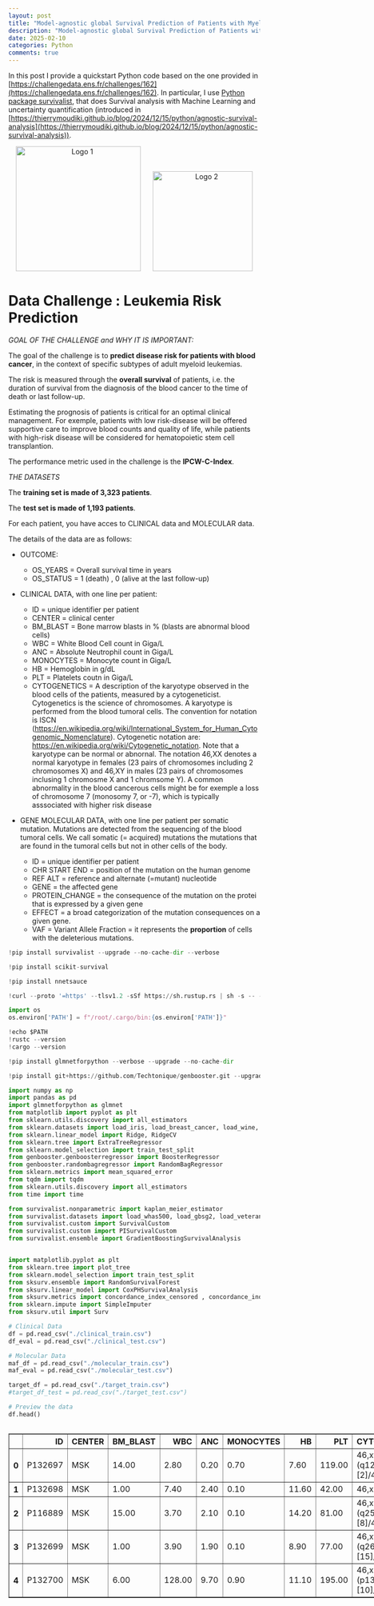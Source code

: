 ```yaml
---
layout: post
title: "Model-agnostic global Survival Prediction of Patients with Myeloid Leukemia in QRT/Gustave Roussy Challenge (challengedata.ens.fr): Python's survivalist Quickstart"
description: "Model-agnostic global Survival Prediction of Patients with Myeloid Leukemia in QRT/Gustave Roussy Challenge (challengedata.ens.fr): Python's survivalist Quickstart"
date: 2025-02-10
categories: Python
comments: true
---
```


In this post I provide a quickstart Python code based on the one provided in [https://challengedata.ens.fr/challenges/162](https://challengedata.ens.fr/challenges/162). In particular, I use [Python package survivalist](https://github.com/Techtonique/survivalist), that does Survival analysis with Machine Learning and uncertainty quantification (introduced in [https://thierrymoudiki.github.io/blog/2024/12/15/python/agnostic-survival-analysis](https://thierrymoudiki.github.io/blog/2024/12/15/python/agnostic-survival-analysis)).

<p align="center">
  <img src="https://upload.wikimedia.org/wikipedia/commons/thumb/4/4d/Logo-gustave-roussy.jpg/1200px-Logo-gustave-roussy.jpg" alt="Logo 1" width="250"/>
  <img src="https://upload.wikimedia.org/wikipedia/en/thumb/3/3f/Qube_Research_%26_Technologies_Logo.svg/1200px-Qube_Research_%26_Technologies_Logo.svg.png" alt="Logo 2" width="200" style="margin-left: 20px;"/>
</p>

# Data Challenge : Leukemia Risk Prediction


*GOAL OF THE CHALLENGE and WHY IT IS IMPORTANT:*

The goal of the challenge is to **predict disease risk for patients with blood cancer**, in the context of specific subtypes of adult myeloid leukemias.

The risk is measured through the **overall survival** of patients, i.e. the duration of survival from the diagnosis of the blood cancer to the time of death or last follow-up.

Estimating the prognosis of patients is critical for an optimal clinical management.
For exemple, patients with low risk-disease will be offered supportive care to improve blood counts and quality of life, while patients with high-risk disease will be considered for hematopoietic stem cell transplantion.

The performance metric used in the challenge is the **IPCW-C-Index**.

*THE DATASETS*

The **training set is made of 3,323 patients**.

The **test set is made of 1,193 patients**.

For each patient, you have acces to CLINICAL data and MOLECULAR data.

The details of the data are as follows:

- OUTCOME:
  * OS_YEARS = Overall survival time in years
  * OS_STATUS = 1 (death) , 0 (alive at the last follow-up)

- CLINICAL DATA, with one line per patient:
  
  * ID = unique identifier per patient
  * CENTER = clinical center
  * BM_BLAST = Bone marrow blasts in % (blasts are abnormal blood cells)
  * WBC = White Blood Cell count in Giga/L
  * ANC = Absolute Neutrophil count in Giga/L
  * MONOCYTES = Monocyte count in Giga/L
  * HB = Hemoglobin in g/dL
  * PLT = Platelets coutn in Giga/L
  * CYTOGENETICS = A description of the karyotype observed in the blood cells of the patients, measured by a cytogeneticist. Cytogenetics is the science of chromosomes. A karyotype is performed from the blood tumoral cells. The convention for notation is ISCN (https://en.wikipedia.org/wiki/International_System_for_Human_Cytogenomic_Nomenclature). Cytogenetic notation are: https://en.wikipedia.org/wiki/Cytogenetic_notation. Note that a karyotype can be normal or abnornal. The notation 46,XX denotes a normal karyotype in females (23 pairs of chromosomes including 2 chromosomes X) and 46,XY in males (23 pairs of chromosomes inclusing 1 chromosme X and 1 chromsome Y). A common abnormality in the blood cancerous cells might be for exemple a loss of chromosome 7 (monosomy 7, or -7), which is typically asssociated with higher risk disease

- GENE MOLECULAR DATA, with one line per patient per somatic mutation. Mutations are detected from the sequencing of the blood tumoral cells.
We call somatic (= acquired) mutations the mutations that are found in the tumoral cells but not in other cells of the body.

  * ID = unique identifier per patient
  * CHR START END = position of the mutation on the human genome
  * REF ALT = reference and alternate (=mutant) nucleotide
  * GENE = the affected gene
  * PROTEIN_CHANGE = the consequence of the mutation on the protei that is expressed by a given gene
  * EFFECT = a broad categorization of the mutation consequences on a given gene.
  * VAF = Variant Allele Fraction = it represents the **proportion** of cells with the deleterious mutations.


```python
!pip install survivalist --upgrade --no-cache-dir --verbose
```


```python
!pip install scikit-survival
```


```python
!pip install nnetsauce
```


```python
!curl --proto '=https' --tlsv1.2 -sSf https://sh.rustup.rs | sh -s -- -y

import os
os.environ['PATH'] = f"/root/.cargo/bin:{os.environ['PATH']}"

!echo $PATH
!rustc --version
!cargo --version


```


```python
!pip install glmnetforpython --verbose --upgrade --no-cache-dir
```


```python
!pip install git+https://github.com/Techtonique/genbooster.git --upgrade --no-cache-dir
```


```python
import numpy as np
import pandas as pd
import glmnetforpython as glmnet
from matplotlib import pyplot as plt
from sklearn.utils.discovery import all_estimators
from sklearn.datasets import load_iris, load_breast_cancer, load_wine, load_digits
from sklearn.linear_model import Ridge, RidgeCV
from sklearn.tree import ExtraTreeRegressor
from sklearn.model_selection import train_test_split
from genbooster.genboosterregressor import BoosterRegressor
from genbooster.randombagregressor import RandomBagRegressor
from sklearn.metrics import mean_squared_error
from tqdm import tqdm
from sklearn.utils.discovery import all_estimators
from time import time
```


```python
from survivalist.nonparametric import kaplan_meier_estimator
from survivalist.datasets import load_whas500, load_gbsg2, load_veterans_lung_cancer
from survivalist.custom import SurvivalCustom
from survivalist.custom import PISurvivalCustom
from survivalist.ensemble import GradientBoostingSurvivalAnalysis
```


```python

```


```python
import matplotlib.pyplot as plt
from sklearn.tree import plot_tree
from sklearn.model_selection import train_test_split
from sksurv.ensemble import RandomSurvivalForest
from sksurv.linear_model import CoxPHSurvivalAnalysis
from sksurv.metrics import concordance_index_censored , concordance_index_ipcw
from sklearn.impute import SimpleImputer
from sksurv.util import Surv

# Clinical Data
df = pd.read_csv("./clinical_train.csv")
df_eval = pd.read_csv("./clinical_test.csv")

# Molecular Data
maf_df = pd.read_csv("./molecular_train.csv")
maf_eval = pd.read_csv("./molecular_test.csv")

target_df = pd.read_csv("./target_train.csv")
#target_df_test = pd.read_csv("./target_test.csv")

# Preview the data
df.head()
```





  <div id="df-5df4c0c1-de39-4c7a-ad7d-49b45050a3f0" class="colab-df-container">
    <div>
<style scoped>
    .dataframe tbody tr th:only-of-type {
        vertical-align: middle;
    }

    .dataframe tbody tr th {
        vertical-align: top;
    }

    .dataframe thead th {
        text-align: right;
    }
</style>
<table border="1" class="dataframe">
  <thead>
    <tr style="text-align: right;">
      <th></th>
      <th>ID</th>
      <th>CENTER</th>
      <th>BM_BLAST</th>
      <th>WBC</th>
      <th>ANC</th>
      <th>MONOCYTES</th>
      <th>HB</th>
      <th>PLT</th>
      <th>CYTOGENETICS</th>
    </tr>
  </thead>
  <tbody>
    <tr>
      <th>0</th>
      <td>P132697</td>
      <td>MSK</td>
      <td>14.00</td>
      <td>2.80</td>
      <td>0.20</td>
      <td>0.70</td>
      <td>7.60</td>
      <td>119.00</td>
      <td>46,xy,del(20)(q12)[2]/46,xy[18]</td>
    </tr>
    <tr>
      <th>1</th>
      <td>P132698</td>
      <td>MSK</td>
      <td>1.00</td>
      <td>7.40</td>
      <td>2.40</td>
      <td>0.10</td>
      <td>11.60</td>
      <td>42.00</td>
      <td>46,xx</td>
    </tr>
    <tr>
      <th>2</th>
      <td>P116889</td>
      <td>MSK</td>
      <td>15.00</td>
      <td>3.70</td>
      <td>2.10</td>
      <td>0.10</td>
      <td>14.20</td>
      <td>81.00</td>
      <td>46,xy,t(3;3)(q25;q27)[8]/46,xy[12]</td>
    </tr>
    <tr>
      <th>3</th>
      <td>P132699</td>
      <td>MSK</td>
      <td>1.00</td>
      <td>3.90</td>
      <td>1.90</td>
      <td>0.10</td>
      <td>8.90</td>
      <td>77.00</td>
      <td>46,xy,del(3)(q26q27)[15]/46,xy[5]</td>
    </tr>
    <tr>
      <th>4</th>
      <td>P132700</td>
      <td>MSK</td>
      <td>6.00</td>
      <td>128.00</td>
      <td>9.70</td>
      <td>0.90</td>
      <td>11.10</td>
      <td>195.00</td>
      <td>46,xx,t(3;9)(p13;q22)[10]/46,xx[10]</td>
    </tr>
  </tbody>
</table>
</div>
    <div class="colab-df-buttons">

  <div class="colab-df-container">
    <button class="colab-df-convert" onclick="convertToInteractive('df-5df4c0c1-de39-4c7a-ad7d-49b45050a3f0')"
            title="Convert this dataframe to an interactive table."
            style="display:none;">

  <svg xmlns="http://www.w3.org/2000/svg" height="24px" viewBox="0 -960 960 960">
    <path d="M120-120v-720h720v720H120Zm60-500h600v-160H180v160Zm220 220h160v-160H400v160Zm0 220h160v-160H400v160ZM180-400h160v-160H180v160Zm440 0h160v-160H620v160ZM180-180h160v-160H180v160Zm440 0h160v-160H620v160Z"/>
  </svg>
    </button>

  <style>
    .colab-df-container {
      display:flex;
      gap: 12px;
    }

    .colab-df-convert {
      background-color: #E8F0FE;
      border: none;
      border-radius: 50%;
      cursor: pointer;
      display: none;
      fill: #1967D2;
      height: 32px;
      padding: 0 0 0 0;
      width: 32px;
    }

    .colab-df-convert:hover {
      background-color: #E2EBFA;
      box-shadow: 0px 1px 2px rgba(60, 64, 67, 0.3), 0px 1px 3px 1px rgba(60, 64, 67, 0.15);
      fill: #174EA6;
    }

    .colab-df-buttons div {
      margin-bottom: 4px;
    }

    [theme=dark] .colab-df-convert {
      background-color: #3B4455;
      fill: #D2E3FC;
    }

    [theme=dark] .colab-df-convert:hover {
      background-color: #434B5C;
      box-shadow: 0px 1px 3px 1px rgba(0, 0, 0, 0.15);
      filter: drop-shadow(0px 1px 2px rgba(0, 0, 0, 0.3));
      fill: #FFFFFF;
    }
  </style>

    <script>
      const buttonEl =
        document.querySelector('#df-5df4c0c1-de39-4c7a-ad7d-49b45050a3f0 button.colab-df-convert');
      buttonEl.style.display =
        google.colab.kernel.accessAllowed ? 'block' : 'none';

      async function convertToInteractive(key) {
        const element = document.querySelector('#df-5df4c0c1-de39-4c7a-ad7d-49b45050a3f0');
        const dataTable =
          await google.colab.kernel.invokeFunction('convertToInteractive',
                                                    [key], {});
        if (!dataTable) return;

        const docLinkHtml = 'Like what you see? Visit the ' +
          '<a target="_blank" href=https://colab.research.google.com/notebooks/data_table.ipynb>data table notebook</a>'
          + ' to learn more about interactive tables.';
        element.innerHTML = '';
        dataTable['output_type'] = 'display_data';
        await google.colab.output.renderOutput(dataTable, element);
        const docLink = document.createElement('div');
        docLink.innerHTML = docLinkHtml;
        element.appendChild(docLink);
      }
    </script>
  </div>


<div id="df-cfc22259-218c-4e52-9fdc-c3aae5f3fc0a">
  <button class="colab-df-quickchart" onclick="quickchart('df-cfc22259-218c-4e52-9fdc-c3aae5f3fc0a')"
            title="Suggest charts"
            style="display:none;">

<svg xmlns="http://www.w3.org/2000/svg" height="24px"viewBox="0 0 24 24"
     width="24px">
    <g>
        <path d="M19 3H5c-1.1 0-2 .9-2 2v14c0 1.1.9 2 2 2h14c1.1 0 2-.9 2-2V5c0-1.1-.9-2-2-2zM9 17H7v-7h2v7zm4 0h-2V7h2v10zm4 0h-2v-4h2v4z"/>
    </g>
</svg>
  </button>

<style>
  .colab-df-quickchart {
      --bg-color: #E8F0FE;
      --fill-color: #1967D2;
      --hover-bg-color: #E2EBFA;
      --hover-fill-color: #174EA6;
      --disabled-fill-color: #AAA;
      --disabled-bg-color: #DDD;
  }

  [theme=dark] .colab-df-quickchart {
      --bg-color: #3B4455;
      --fill-color: #D2E3FC;
      --hover-bg-color: #434B5C;
      --hover-fill-color: #FFFFFF;
      --disabled-bg-color: #3B4455;
      --disabled-fill-color: #666;
  }

  .colab-df-quickchart {
    background-color: var(--bg-color);
    border: none;
    border-radius: 50%;
    cursor: pointer;
    display: none;
    fill: var(--fill-color);
    height: 32px;
    padding: 0;
    width: 32px;
  }

  .colab-df-quickchart:hover {
    background-color: var(--hover-bg-color);
    box-shadow: 0 1px 2px rgba(60, 64, 67, 0.3), 0 1px 3px 1px rgba(60, 64, 67, 0.15);
    fill: var(--button-hover-fill-color);
  }

  .colab-df-quickchart-complete:disabled,
  .colab-df-quickchart-complete:disabled:hover {
    background-color: var(--disabled-bg-color);
    fill: var(--disabled-fill-color);
    box-shadow: none;
  }

  .colab-df-spinner {
    border: 2px solid var(--fill-color);
    border-color: transparent;
    border-bottom-color: var(--fill-color);
    animation:
      spin 1s steps(1) infinite;
  }

  @keyframes spin {
    0% {
      border-color: transparent;
      border-bottom-color: var(--fill-color);
      border-left-color: var(--fill-color);
    }
    20% {
      border-color: transparent;
      border-left-color: var(--fill-color);
      border-top-color: var(--fill-color);
    }
    30% {
      border-color: transparent;
      border-left-color: var(--fill-color);
      border-top-color: var(--fill-color);
      border-right-color: var(--fill-color);
    }
    40% {
      border-color: transparent;
      border-right-color: var(--fill-color);
      border-top-color: var(--fill-color);
    }
    60% {
      border-color: transparent;
      border-right-color: var(--fill-color);
    }
    80% {
      border-color: transparent;
      border-right-color: var(--fill-color);
      border-bottom-color: var(--fill-color);
    }
    90% {
      border-color: transparent;
      border-bottom-color: var(--fill-color);
    }
  }
</style>

  <script>
    async function quickchart(key) {
      const quickchartButtonEl =
        document.querySelector('#' + key + ' button');
      quickchartButtonEl.disabled = true;  // To prevent multiple clicks.
      quickchartButtonEl.classList.add('colab-df-spinner');
      try {
        const charts = await google.colab.kernel.invokeFunction(
            'suggestCharts', [key], {});
      } catch (error) {
        console.error('Error during call to suggestCharts:', error);
      }
      quickchartButtonEl.classList.remove('colab-df-spinner');
      quickchartButtonEl.classList.add('colab-df-quickchart-complete');
    }
    (() => {
      let quickchartButtonEl =
        document.querySelector('#df-cfc22259-218c-4e52-9fdc-c3aae5f3fc0a button');
      quickchartButtonEl.style.display =
        google.colab.kernel.accessAllowed ? 'block' : 'none';
    })();
  </script>
</div>

    </div>
  </div>




### Step 1: Data Preparation (clinical data only)

For survival analysis, we’ll format the dataset so that OS_YEARS represents the time variable and OS_STATUS represents the event indicator.


```python
# Drop rows where 'OS_YEARS' is NaN if conversion caused any issues
target_df.dropna(subset=['OS_YEARS', 'OS_STATUS'], inplace=True)

# Check the data types to ensure 'OS_STATUS' is boolean and 'OS_YEARS' is numeric
print(target_df[['OS_STATUS', 'OS_YEARS']].dtypes)

# Contarget_dfvert 'OS_YEARS' to numeric if it isn’t already
target_df['OS_YEARS'] = pd.to_numeric(target_df['OS_YEARS'], errors='coerce')

# Ensure 'OS_STATUS' is boolean
target_df['OS_STATUS'] = target_df['OS_STATUS'].astype(bool)

# Select features
features = ['BM_BLAST', 'HB', 'PLT']
target = ['OS_YEARS', 'OS_STATUS']

# Create the survival data format
X = df.loc[df['ID'].isin(target_df['ID']), features]
y = Surv.from_dataframe('OS_STATUS', 'OS_YEARS', target_df)
```

    OS_STATUS    float64
    OS_YEARS     float64
    dtype: object


### Step 2: Splitting the Dataset
We’ll split the data into training and testing sets to evaluate the model’s performance.


```python
# Split the data into training and testing sets
X_train, X_test, y_train, y_test = train_test_split(X, y, test_size=0.3, random_state=42)
```


```python
# Survival-aware imputation for missing values
imputer = SimpleImputer(strategy="median")
X_train[['BM_BLAST', 'HB', 'PLT']] = imputer.fit_transform(X_train[['BM_BLAST', 'HB', 'PLT']])
X_test[['BM_BLAST', 'HB', 'PLT']] = imputer.transform(X_test[['BM_BLAST', 'HB', 'PLT']])
```


```python
display(X_train.head())
display(y_train)
```



  <div id="df-15c1d8b9-868f-4d6c-935a-eb22ffc99d5d" class="colab-df-container">
    <div>
<style scoped>
    .dataframe tbody tr th:only-of-type {
        vertical-align: middle;
    }

    .dataframe tbody tr th {
        vertical-align: top;
    }

    .dataframe thead th {
        text-align: right;
    }
</style>
<table border="1" class="dataframe">
  <thead>
    <tr style="text-align: right;">
      <th></th>
      <th>BM_BLAST</th>
      <th>HB</th>
      <th>PLT</th>
    </tr>
  </thead>
  <tbody>
    <tr>
      <th>1048</th>
      <td>3.00</td>
      <td>9.10</td>
      <td>150.00</td>
    </tr>
    <tr>
      <th>1987</th>
      <td>15.00</td>
      <td>11.00</td>
      <td>45.00</td>
    </tr>
    <tr>
      <th>214</th>
      <td>6.00</td>
      <td>6.90</td>
      <td>132.00</td>
    </tr>
    <tr>
      <th>2135</th>
      <td>2.00</td>
      <td>10.00</td>
      <td>178.00</td>
    </tr>
    <tr>
      <th>2150</th>
      <td>10.00</td>
      <td>10.00</td>
      <td>53.00</td>
    </tr>
  </tbody>
</table>
</div>
    <div class="colab-df-buttons">

  <div class="colab-df-container">
    <button class="colab-df-convert" onclick="convertToInteractive('df-15c1d8b9-868f-4d6c-935a-eb22ffc99d5d')"
            title="Convert this dataframe to an interactive table."
            style="display:none;">

  <svg xmlns="http://www.w3.org/2000/svg" height="24px" viewBox="0 -960 960 960">
    <path d="M120-120v-720h720v720H120Zm60-500h600v-160H180v160Zm220 220h160v-160H400v160Zm0 220h160v-160H400v160ZM180-400h160v-160H180v160Zm440 0h160v-160H620v160ZM180-180h160v-160H180v160Zm440 0h160v-160H620v160Z"/>
  </svg>
    </button>

  <style>
    .colab-df-container {
      display:flex;
      gap: 12px;
    }

    .colab-df-convert {
      background-color: #E8F0FE;
      border: none;
      border-radius: 50%;
      cursor: pointer;
      display: none;
      fill: #1967D2;
      height: 32px;
      padding: 0 0 0 0;
      width: 32px;
    }

    .colab-df-convert:hover {
      background-color: #E2EBFA;
      box-shadow: 0px 1px 2px rgba(60, 64, 67, 0.3), 0px 1px 3px 1px rgba(60, 64, 67, 0.15);
      fill: #174EA6;
    }

    .colab-df-buttons div {
      margin-bottom: 4px;
    }

    [theme=dark] .colab-df-convert {
      background-color: #3B4455;
      fill: #D2E3FC;
    }

    [theme=dark] .colab-df-convert:hover {
      background-color: #434B5C;
      box-shadow: 0px 1px 3px 1px rgba(0, 0, 0, 0.15);
      filter: drop-shadow(0px 1px 2px rgba(0, 0, 0, 0.3));
      fill: #FFFFFF;
    }
  </style>

    <script>
      const buttonEl =
        document.querySelector('#df-15c1d8b9-868f-4d6c-935a-eb22ffc99d5d button.colab-df-convert');
      buttonEl.style.display =
        google.colab.kernel.accessAllowed ? 'block' : 'none';

      async function convertToInteractive(key) {
        const element = document.querySelector('#df-15c1d8b9-868f-4d6c-935a-eb22ffc99d5d');
        const dataTable =
          await google.colab.kernel.invokeFunction('convertToInteractive',
                                                    [key], {});
        if (!dataTable) return;

        const docLinkHtml = 'Like what you see? Visit the ' +
          '<a target="_blank" href=https://colab.research.google.com/notebooks/data_table.ipynb>data table notebook</a>'
          + ' to learn more about interactive tables.';
        element.innerHTML = '';
        dataTable['output_type'] = 'display_data';
        await google.colab.output.renderOutput(dataTable, element);
        const docLink = document.createElement('div');
        docLink.innerHTML = docLinkHtml;
        element.appendChild(docLink);
      }
    </script>
  </div>


<div id="df-ea864a78-c64f-43ea-90b3-d17e14a6e746">
  <button class="colab-df-quickchart" onclick="quickchart('df-ea864a78-c64f-43ea-90b3-d17e14a6e746')"
            title="Suggest charts"
            style="display:none;">

<svg xmlns="http://www.w3.org/2000/svg" height="24px"viewBox="0 0 24 24"
     width="24px">
    <g>
        <path d="M19 3H5c-1.1 0-2 .9-2 2v14c0 1.1.9 2 2 2h14c1.1 0 2-.9 2-2V5c0-1.1-.9-2-2-2zM9 17H7v-7h2v7zm4 0h-2V7h2v10zm4 0h-2v-4h2v4z"/>
    </g>
</svg>
  </button>

<style>
  .colab-df-quickchart {
      --bg-color: #E8F0FE;
      --fill-color: #1967D2;
      --hover-bg-color: #E2EBFA;
      --hover-fill-color: #174EA6;
      --disabled-fill-color: #AAA;
      --disabled-bg-color: #DDD;
  }

  [theme=dark] .colab-df-quickchart {
      --bg-color: #3B4455;
      --fill-color: #D2E3FC;
      --hover-bg-color: #434B5C;
      --hover-fill-color: #FFFFFF;
      --disabled-bg-color: #3B4455;
      --disabled-fill-color: #666;
  }

  .colab-df-quickchart {
    background-color: var(--bg-color);
    border: none;
    border-radius: 50%;
    cursor: pointer;
    display: none;
    fill: var(--fill-color);
    height: 32px;
    padding: 0;
    width: 32px;
  }

  .colab-df-quickchart:hover {
    background-color: var(--hover-bg-color);
    box-shadow: 0 1px 2px rgba(60, 64, 67, 0.3), 0 1px 3px 1px rgba(60, 64, 67, 0.15);
    fill: var(--button-hover-fill-color);
  }

  .colab-df-quickchart-complete:disabled,
  .colab-df-quickchart-complete:disabled:hover {
    background-color: var(--disabled-bg-color);
    fill: var(--disabled-fill-color);
    box-shadow: none;
  }

  .colab-df-spinner {
    border: 2px solid var(--fill-color);
    border-color: transparent;
    border-bottom-color: var(--fill-color);
    animation:
      spin 1s steps(1) infinite;
  }

  @keyframes spin {
    0% {
      border-color: transparent;
      border-bottom-color: var(--fill-color);
      border-left-color: var(--fill-color);
    }
    20% {
      border-color: transparent;
      border-left-color: var(--fill-color);
      border-top-color: var(--fill-color);
    }
    30% {
      border-color: transparent;
      border-left-color: var(--fill-color);
      border-top-color: var(--fill-color);
      border-right-color: var(--fill-color);
    }
    40% {
      border-color: transparent;
      border-right-color: var(--fill-color);
      border-top-color: var(--fill-color);
    }
    60% {
      border-color: transparent;
      border-right-color: var(--fill-color);
    }
    80% {
      border-color: transparent;
      border-right-color: var(--fill-color);
      border-bottom-color: var(--fill-color);
    }
    90% {
      border-color: transparent;
      border-bottom-color: var(--fill-color);
    }
  }
</style>

  <script>
    async function quickchart(key) {
      const quickchartButtonEl =
        document.querySelector('#' + key + ' button');
      quickchartButtonEl.disabled = true;  // To prevent multiple clicks.
      quickchartButtonEl.classList.add('colab-df-spinner');
      try {
        const charts = await google.colab.kernel.invokeFunction(
            'suggestCharts', [key], {});
      } catch (error) {
        console.error('Error during call to suggestCharts:', error);
      }
      quickchartButtonEl.classList.remove('colab-df-spinner');
      quickchartButtonEl.classList.add('colab-df-quickchart-complete');
    }
    (() => {
      let quickchartButtonEl =
        document.querySelector('#df-ea864a78-c64f-43ea-90b3-d17e14a6e746 button');
      quickchartButtonEl.style.display =
        google.colab.kernel.accessAllowed ? 'block' : 'none';
    })();
  </script>
</div>

    </div>
  </div>




    array([(False, 1.91780822), ( True, 1.28219178), ( True, 1.49041096), ...,
           (False, 8.63561644), (False, 0.47671233), (False, 1.29041096)],
          dtype=[('OS_STATUS', '?'), ('OS_YEARS', '<f8')])


### Step 3: Cox Proportional Hazards Model

To account for censoring in survival analysis, we use a Cox Proportional Hazards (Cox PH) model, a widely used method that estimates the effect of covariates on survival times without assuming a specific baseline survival distribution. The Cox PH model is based on the hazard function, $$h(t|X)$$, which represents the instantaneous risk of an event (e.g., death) at time $$t$$ given covariates $$X$$. The model assumes that the hazard can be expressed as:

$$
h(t | X) = h_0(t) \exp(\beta_1 X_1 + \beta_2 X_2 + \dots + \beta_p X_p)
$$


where $$h_0(t)$$ is the baseline hazard function, and $$\beta$$ values are coefficients for each covariate, representing the effect of $X$ on the hazard. Importantly, the proportional hazards assumption implies that the hazard ratios between individuals are constant over time. This approach effectively leverages both observed and censored survival times, making it a more suitable method for survival data compared to standard regression techniques that ignore censoring.



```python
# Initialize and train the Cox Proportional Hazards model
cox = CoxPHSurvivalAnalysis()
cox.fit(X_train, y_train)

# Evaluate the model using Concordance Index IPCW
cox_cindex_train = concordance_index_ipcw(y_train, y_train, cox.predict(X_train), tau=7)[0]
cox_cindex_test = concordance_index_ipcw(y_train, y_test, cox.predict(X_test), tau=7)[0]
print(f"Cox Proportional Hazard Model Concordance Index IPCW on train: {cox_cindex_train:.5f}")
print(f"Cox Proportional Hazard Model Concordance Index IPCW on test: {cox_cindex_test:.5f}")
```

    Cox Proportional Hazard Model Concordance Index IPCW on train: 0.66302
    Cox Proportional Hazard Model Concordance Index IPCW on test: 0.66060


### Step 4: other models

#### 4 - 1 demo


```python
import xgboost as xgb
import lightgbm as lgb

# Initialize and train the XGBoost model


event_time = [y[1] for y in y_test]
event_status = [y[0] for y in y_test]
km = kaplan_meier_estimator(event_status, event_time,
                            conf_type="log-log")
estimator = PISurvivalCustom(regr=xgb.XGBRegressor(),
                             type_pi="kde")

estimator.fit(X_train, y_train)

surv_funcs = estimator.predict_survival_function(X_test.iloc[:1])

for fn in surv_funcs.mean:
    plt.step(fn.x, fn(fn.x), where="post")
    plt.fill_between(fn.x, surv_funcs.lower[0].y, surv_funcs.upper[0].y, alpha=0.25, color="lightblue", step="post")
    plt.step(km[0], km[1], where="post", color="red", label="Kaplan-Meier")
    plt.fill_between(km[0], km[2][0], km[2][1], alpha=0.25, color="pink", step="post")
    plt.ylim(0, 1)
    plt.show()

# Evaluate the model using Concordance Index IPCW
cox_cindex_test = concordance_index_ipcw(y_train, y_test, estimator.predict(X_test.iloc[:]).mean, tau=7)[0]
print(f"Cox Proportional Hazard Model Concordance Index IPCW on test: {cox_cindex_test:.5f}")
cox_cindex_test = concordance_index_ipcw(y_train, y_test, estimator.predict(X_test.iloc[:]).lower, tau=7)[0]
print(f"Cox Proportional Hazard Model Concordance Index IPCW on test: {cox_cindex_test:.5f}")
cox_cindex_test = concordance_index_ipcw(y_train, y_test, estimator.predict(X_test.iloc[:]).upper, tau=7)[0]
print(f"Cox Proportional Hazard Model Concordance Index IPCW on test: {cox_cindex_test:.5f}")
```

![img1]({{base}}/images/2025-02-10/2025_02_09_Benchmark_QRT_Cube_26_0.png){:class="img-responsive"}
    


    Cox Proportional Hazard Model Concordance Index IPCW on test: 0.60130
    Cox Proportional Hazard Model Concordance Index IPCW on test: 0.60106
    Cox Proportional Hazard Model Concordance Index IPCW on test: 0.59588



```python
import lightgbm as lgb

event_time = [y[1] for y in y_test]
event_status = [y[0] for y in y_test]
km = kaplan_meier_estimator(event_status, event_time,
                            conf_type="log-log")
estimator = PISurvivalCustom(regr=lgb.LGBMRegressor(verbose=0),
                             type_pi="kde")

estimator.fit(X_train, y_train)

surv_funcs = estimator.predict_survival_function(X_test.iloc[:1])

for fn in surv_funcs.mean:
    plt.step(fn.x, fn(fn.x), where="post")
    plt.fill_between(fn.x, surv_funcs.lower[0].y, surv_funcs.upper[0].y, alpha=0.25, color="lightblue", step="post")
    plt.step(km[0], km[1], where="post", color="red", label="Kaplan-Meier")
    plt.fill_between(km[0], km[2][0], km[2][1], alpha=0.25, color="pink", step="post")
    plt.ylim(0, 1)
    plt.show()

# Evaluate the model using Concordance Index IPCW
cox_cindex_test = concordance_index_ipcw(y_train, y_test, estimator.predict(X_test.iloc[:]).mean, tau=7)[0]
print(f"Cox Proportional Hazard Model Concordance Index IPCW on test: {cox_cindex_test:.5f}")
cox_cindex_test = concordance_index_ipcw(y_train, y_test, estimator.predict(X_test.iloc[:]).lower, tau=7)[0]
print(f"Cox Proportional Hazard Model Concordance Index IPCW on test: {cox_cindex_test:.5f}")
cox_cindex_test = concordance_index_ipcw(y_train, y_test, estimator.predict(X_test.iloc[:]).upper, tau=7)[0]
print(f"Cox Proportional Hazard Model Concordance Index IPCW on test: {cox_cindex_test:.5f}")
```


![img2]({{base}}/images/2025-02-10/2025_02_09_Benchmark_QRT_Cube_27_0.png){:class="img-responsive"}
    


    Cox Proportional Hazard Model Concordance Index IPCW on test: 0.61745
    Cox Proportional Hazard Model Concordance Index IPCW on test: 0.62040
    Cox Proportional Hazard Model Concordance Index IPCW on test: 0.61757


#### 4 - 2 models galore


```python
# prompt: loop on scikit-learn regressors
import nnetsauce as ns
import pandas as pd
import xgboost as xgb

from functools import partial
from sklearn.utils.discovery import all_estimators
from sklearn.metrics import mean_squared_error
from tqdm import tqdm
from sksurv.metrics import concordance_index_ipcw
from sksurv.linear_model import CoxPHSurvivalAnalysis
from sksurv.util import Surv
from sklearn.impute import SimpleImputer


# Get all regressors from scikit-learn
regressors = [est for est in all_estimators()  if 'Regressor' in est[0]]

# Append xgb.XGBRegressor and lgb.LGBMRegressor as (name, class) tuples
regressors += [('XGBRegressor', xgb.XGBRegressor),
 ('LGBMRegressor', partial(lgb.LGBMRegressor, verbose=0))]

results = []

for name, Regressor in tqdm(regressors):

    print("\n\n ----- base learner", name)

    try:

      # Initialize and train the model
      estimator = PISurvivalCustom(regr=Regressor(), type_pi="kde")
      estimator.fit(X_train, y_train)
      # Make predictions and evaluate the model
      y_pred = estimator.predict(X_test.iloc[:])
      c_index = concordance_index_ipcw(y_train, y_test, y_pred.mean, tau=7)[0]
      c_index_upper = concordance_index_ipcw(y_train, y_test, y_pred.upper, tau=7)[0]
      c_index_lower = concordance_index_ipcw(y_train, y_test, y_pred.lower, tau=7)[0]
      print("\n c_index", c_index)
      results.append([name, c_index, c_index_lower, c_index_upper])

      # Initialize and train the model
      estimator = PISurvivalCustom(regr=ns.CustomRegressor(Regressor()), type_pi="kde")
      estimator.fit(X_train, y_train)
      # Make predictions and evaluate the model
      y_pred = estimator.predict(X_test.iloc[:])
      c_index = concordance_index_ipcw(y_train, y_test, y_pred.mean, tau=7)[0]
      c_index_upper = concordance_index_ipcw(y_train, y_test, y_pred.upper, tau=7)[0]
      c_index_lower = concordance_index_ipcw(y_train, y_test, y_pred.lower, tau=7)[0]
      print("\n c_index", c_index)
      results.append(["custom" + name, c_index, c_index_lower, c_index_upper])

      # Initialize and train the model
      estimator = PISurvivalCustom(regr=RandomBagRegressor(Regressor()), type_pi="kde")
      estimator.fit(X_train, y_train)
      # Make predictions and evaluate the model
      y_pred = estimator.predict(X_test.iloc[:])
      c_index = concordance_index_ipcw(y_train, y_test, y_pred.mean, tau=7)[0]
      c_index_upper = concordance_index_ipcw(y_train, y_test, y_pred.upper, tau=7)[0]
      c_index_lower = concordance_index_ipcw(y_train, y_test, y_pred.lower, tau=7)[0]
      print("\n c_index", c_index)
      results.append(["bagging" + name, c_index, c_index_lower, c_index_upper])

    except Exception as e:
      continue
```

```python
pd.options.display.float_format = '{:.5f}'.format
results_df = pd.DataFrame(results, columns=['Regressor', 'Concordance Index IPCW', 'lower bound', 'upper bound'])
results_df.drop(columns=['lower bound', 'upper bound'], inplace=True)
results_df.sort_values(by='Concordance Index IPCW', ascending=False, inplace=True)
results_df
```





  <div id="df-ed136350-0eb0-48d5-9c12-6e8ccdb5eddd" class="colab-df-container">
    <div>
<style scoped>
    .dataframe tbody tr th:only-of-type {
        vertical-align: middle;
    }

    .dataframe tbody tr th {
        vertical-align: top;
    }

    .dataframe thead th {
        text-align: right;
    }
</style>
<table border="1" class="dataframe">
  <thead>
    <tr style="text-align: right;">
      <th></th>
      <th>Regressor</th>
      <th>Concordance Index IPCW</th>
    </tr>
  </thead>
  <tbody>
    <tr>
      <th>35</th>
      <td>baggingPassiveAggressiveRegressor</td>
      <td>0.66627</td>
    </tr>
    <tr>
      <th>39</th>
      <td>baggingRANSACRegressor</td>
      <td>0.66416</td>
    </tr>
    <tr>
      <th>26</th>
      <td>baggingHuberRegressor</td>
      <td>0.66340</td>
    </tr>
    <tr>
      <th>48</th>
      <td>baggingTheilSenRegressor</td>
      <td>0.66338</td>
    </tr>
    <tr>
      <th>51</th>
      <td>baggingTransformedTargetRegressor</td>
      <td>0.66288</td>
    </tr>
    <tr>
      <th>47</th>
      <td>customTheilSenRegressor</td>
      <td>0.66249</td>
    </tr>
    <tr>
      <th>52</th>
      <td>TweedieRegressor</td>
      <td>0.66238</td>
    </tr>
    <tr>
      <th>24</th>
      <td>HuberRegressor</td>
      <td>0.66225</td>
    </tr>
    <tr>
      <th>46</th>
      <td>TheilSenRegressor</td>
      <td>0.66224</td>
    </tr>
    <tr>
      <th>45</th>
      <td>baggingSGDRegressor</td>
      <td>0.66125</td>
    </tr>
    <tr>
      <th>25</th>
      <td>customHuberRegressor</td>
      <td>0.66078</td>
    </tr>
    <tr>
      <th>32</th>
      <td>baggingMLPRegressor</td>
      <td>0.66022</td>
    </tr>
    <tr>
      <th>50</th>
      <td>customTransformedTargetRegressor</td>
      <td>0.66021</td>
    </tr>
    <tr>
      <th>54</th>
      <td>baggingTweedieRegressor</td>
      <td>0.65999</td>
    </tr>
    <tr>
      <th>49</th>
      <td>TransformedTargetRegressor</td>
      <td>0.65943</td>
    </tr>
    <tr>
      <th>53</th>
      <td>customTweedieRegressor</td>
      <td>0.65934</td>
    </tr>
    <tr>
      <th>2</th>
      <td>baggingAdaBoostRegressor</td>
      <td>0.65665</td>
    </tr>
    <tr>
      <th>37</th>
      <td>RANSACRegressor</td>
      <td>0.65656</td>
    </tr>
    <tr>
      <th>31</th>
      <td>customMLPRegressor</td>
      <td>0.65547</td>
    </tr>
    <tr>
      <th>44</th>
      <td>customSGDRegressor</td>
      <td>0.65448</td>
    </tr>
    <tr>
      <th>20</th>
      <td>baggingGradientBoostingRegressor</td>
      <td>0.64801</td>
    </tr>
    <tr>
      <th>1</th>
      <td>customAdaBoostRegressor</td>
      <td>0.64506</td>
    </tr>
    <tr>
      <th>0</th>
      <td>AdaBoostRegressor</td>
      <td>0.64473</td>
    </tr>
    <tr>
      <th>42</th>
      <td>baggingRandomForestRegressor</td>
      <td>0.63564</td>
    </tr>
    <tr>
      <th>18</th>
      <td>GradientBoostingRegressor</td>
      <td>0.63519</td>
    </tr>
    <tr>
      <th>5</th>
      <td>baggingBaggingRegressor</td>
      <td>0.63496</td>
    </tr>
    <tr>
      <th>19</th>
      <td>customGradientBoostingRegressor</td>
      <td>0.63449</td>
    </tr>
    <tr>
      <th>59</th>
      <td>baggingLGBMRegressor</td>
      <td>0.63271</td>
    </tr>
    <tr>
      <th>23</th>
      <td>baggingHistGradientBoostingRegressor</td>
      <td>0.63223</td>
    </tr>
    <tr>
      <th>28</th>
      <td>customKNeighborsRegressor</td>
      <td>0.62687</td>
    </tr>
    <tr>
      <th>14</th>
      <td>baggingExtraTreesRegressor</td>
      <td>0.62214</td>
    </tr>
    <tr>
      <th>30</th>
      <td>MLPRegressor</td>
      <td>0.62160</td>
    </tr>
    <tr>
      <th>57</th>
      <td>LGBMRegressor</td>
      <td>0.62069</td>
    </tr>
    <tr>
      <th>21</th>
      <td>HistGradientBoostingRegressor</td>
      <td>0.61921</td>
    </tr>
    <tr>
      <th>13</th>
      <td>customExtraTreesRegressor</td>
      <td>0.61834</td>
    </tr>
    <tr>
      <th>58</th>
      <td>customLGBMRegressor</td>
      <td>0.61702</td>
    </tr>
    <tr>
      <th>29</th>
      <td>baggingKNeighborsRegressor</td>
      <td>0.61671</td>
    </tr>
    <tr>
      <th>4</th>
      <td>customBaggingRegressor</td>
      <td>0.61650</td>
    </tr>
    <tr>
      <th>12</th>
      <td>ExtraTreesRegressor</td>
      <td>0.61259</td>
    </tr>
    <tr>
      <th>3</th>
      <td>BaggingRegressor</td>
      <td>0.61154</td>
    </tr>
    <tr>
      <th>36</th>
      <td>QuantileRegressor</td>
      <td>0.61013</td>
    </tr>
    <tr>
      <th>41</th>
      <td>customRandomForestRegressor</td>
      <td>0.60759</td>
    </tr>
    <tr>
      <th>40</th>
      <td>RandomForestRegressor</td>
      <td>0.60749</td>
    </tr>
    <tr>
      <th>38</th>
      <td>customRANSACRegressor</td>
      <td>0.60653</td>
    </tr>
    <tr>
      <th>33</th>
      <td>PassiveAggressiveRegressor</td>
      <td>0.60526</td>
    </tr>
    <tr>
      <th>11</th>
      <td>baggingExtraTreeRegressor</td>
      <td>0.60368</td>
    </tr>
    <tr>
      <th>56</th>
      <td>customXGBRegressor</td>
      <td>0.60044</td>
    </tr>
    <tr>
      <th>22</th>
      <td>customHistGradientBoostingRegressor</td>
      <td>0.60003</td>
    </tr>
    <tr>
      <th>8</th>
      <td>baggingDecisionTreeRegressor</td>
      <td>0.59707</td>
    </tr>
    <tr>
      <th>27</th>
      <td>KNeighborsRegressor</td>
      <td>0.59139</td>
    </tr>
    <tr>
      <th>55</th>
      <td>XGBRegressor</td>
      <td>0.58723</td>
    </tr>
    <tr>
      <th>34</th>
      <td>customPassiveAggressiveRegressor</td>
      <td>0.58205</td>
    </tr>
    <tr>
      <th>9</th>
      <td>ExtraTreeRegressor</td>
      <td>0.57820</td>
    </tr>
    <tr>
      <th>6</th>
      <td>DecisionTreeRegressor</td>
      <td>0.56057</td>
    </tr>
    <tr>
      <th>10</th>
      <td>customExtraTreeRegressor</td>
      <td>0.55844</td>
    </tr>
    <tr>
      <th>7</th>
      <td>customDecisionTreeRegressor</td>
      <td>0.55117</td>
    </tr>
    <tr>
      <th>15</th>
      <td>GaussianProcessRegressor</td>
      <td>0.53342</td>
    </tr>
    <tr>
      <th>16</th>
      <td>customGaussianProcessRegressor</td>
      <td>0.52007</td>
    </tr>
    <tr>
      <th>17</th>
      <td>baggingGaussianProcessRegressor</td>
      <td>0.49695</td>
    </tr>
    <tr>
      <th>43</th>
      <td>SGDRegressor</td>
      <td>0.40105</td>
    </tr>
  </tbody>
</table>
</div>
    <div class="colab-df-buttons">

  <div class="colab-df-container">
    <button class="colab-df-convert" onclick="convertToInteractive('df-ed136350-0eb0-48d5-9c12-6e8ccdb5eddd')"
            title="Convert this dataframe to an interactive table."
            style="display:none;">

  <svg xmlns="http://www.w3.org/2000/svg" height="24px" viewBox="0 -960 960 960">
    <path d="M120-120v-720h720v720H120Zm60-500h600v-160H180v160Zm220 220h160v-160H400v160Zm0 220h160v-160H400v160ZM180-400h160v-160H180v160Zm440 0h160v-160H620v160ZM180-180h160v-160H180v160Zm440 0h160v-160H620v160Z"/>
  </svg>
    </button>

  <style>
    .colab-df-container {
      display:flex;
      gap: 12px;
    }

    .colab-df-convert {
      background-color: #E8F0FE;
      border: none;
      border-radius: 50%;
      cursor: pointer;
      display: none;
      fill: #1967D2;
      height: 32px;
      padding: 0 0 0 0;
      width: 32px;
    }

    .colab-df-convert:hover {
      background-color: #E2EBFA;
      box-shadow: 0px 1px 2px rgba(60, 64, 67, 0.3), 0px 1px 3px 1px rgba(60, 64, 67, 0.15);
      fill: #174EA6;
    }

    .colab-df-buttons div {
      margin-bottom: 4px;
    }

    [theme=dark] .colab-df-convert {
      background-color: #3B4455;
      fill: #D2E3FC;
    }

    [theme=dark] .colab-df-convert:hover {
      background-color: #434B5C;
      box-shadow: 0px 1px 3px 1px rgba(0, 0, 0, 0.15);
      filter: drop-shadow(0px 1px 2px rgba(0, 0, 0, 0.3));
      fill: #FFFFFF;
    }
  </style>

    <script>
      const buttonEl =
        document.querySelector('#df-ed136350-0eb0-48d5-9c12-6e8ccdb5eddd button.colab-df-convert');
      buttonEl.style.display =
        google.colab.kernel.accessAllowed ? 'block' : 'none';

      async function convertToInteractive(key) {
        const element = document.querySelector('#df-ed136350-0eb0-48d5-9c12-6e8ccdb5eddd');
        const dataTable =
          await google.colab.kernel.invokeFunction('convertToInteractive',
                                                    [key], {});
        if (!dataTable) return;

        const docLinkHtml = 'Like what you see? Visit the ' +
          '<a target="_blank" href=https://colab.research.google.com/notebooks/data_table.ipynb>data table notebook</a>'
          + ' to learn more about interactive tables.';
        element.innerHTML = '';
        dataTable['output_type'] = 'display_data';
        await google.colab.output.renderOutput(dataTable, element);
        const docLink = document.createElement('div');
        docLink.innerHTML = docLinkHtml;
        element.appendChild(docLink);
      }
    </script>
  </div>


<div id="df-60fac9c9-a079-4edc-8cc2-43cf0cc6f933">
  <button class="colab-df-quickchart" onclick="quickchart('df-60fac9c9-a079-4edc-8cc2-43cf0cc6f933')"
            title="Suggest charts"
            style="display:none;">

<svg xmlns="http://www.w3.org/2000/svg" height="24px"viewBox="0 0 24 24"
     width="24px">
    <g>
        <path d="M19 3H5c-1.1 0-2 .9-2 2v14c0 1.1.9 2 2 2h14c1.1 0 2-.9 2-2V5c0-1.1-.9-2-2-2zM9 17H7v-7h2v7zm4 0h-2V7h2v10zm4 0h-2v-4h2v4z"/>
    </g>
</svg>
  </button>

<style>
  .colab-df-quickchart {
      --bg-color: #E8F0FE;
      --fill-color: #1967D2;
      --hover-bg-color: #E2EBFA;
      --hover-fill-color: #174EA6;
      --disabled-fill-color: #AAA;
      --disabled-bg-color: #DDD;
  }

  [theme=dark] .colab-df-quickchart {
      --bg-color: #3B4455;
      --fill-color: #D2E3FC;
      --hover-bg-color: #434B5C;
      --hover-fill-color: #FFFFFF;
      --disabled-bg-color: #3B4455;
      --disabled-fill-color: #666;
  }

  .colab-df-quickchart {
    background-color: var(--bg-color);
    border: none;
    border-radius: 50%;
    cursor: pointer;
    display: none;
    fill: var(--fill-color);
    height: 32px;
    padding: 0;
    width: 32px;
  }

  .colab-df-quickchart:hover {
    background-color: var(--hover-bg-color);
    box-shadow: 0 1px 2px rgba(60, 64, 67, 0.3), 0 1px 3px 1px rgba(60, 64, 67, 0.15);
    fill: var(--button-hover-fill-color);
  }

  .colab-df-quickchart-complete:disabled,
  .colab-df-quickchart-complete:disabled:hover {
    background-color: var(--disabled-bg-color);
    fill: var(--disabled-fill-color);
    box-shadow: none;
  }

  .colab-df-spinner {
    border: 2px solid var(--fill-color);
    border-color: transparent;
    border-bottom-color: var(--fill-color);
    animation:
      spin 1s steps(1) infinite;
  }

  @keyframes spin {
    0% {
      border-color: transparent;
      border-bottom-color: var(--fill-color);
      border-left-color: var(--fill-color);
    }
    20% {
      border-color: transparent;
      border-left-color: var(--fill-color);
      border-top-color: var(--fill-color);
    }
    30% {
      border-color: transparent;
      border-left-color: var(--fill-color);
      border-top-color: var(--fill-color);
      border-right-color: var(--fill-color);
    }
    40% {
      border-color: transparent;
      border-right-color: var(--fill-color);
      border-top-color: var(--fill-color);
    }
    60% {
      border-color: transparent;
      border-right-color: var(--fill-color);
    }
    80% {
      border-color: transparent;
      border-right-color: var(--fill-color);
      border-bottom-color: var(--fill-color);
    }
    90% {
      border-color: transparent;
      border-bottom-color: var(--fill-color);
    }
  }
</style>

  <script>
    async function quickchart(key) {
      const quickchartButtonEl =
        document.querySelector('#' + key + ' button');
      quickchartButtonEl.disabled = true;  // To prevent multiple clicks.
      quickchartButtonEl.classList.add('colab-df-spinner');
      try {
        const charts = await google.colab.kernel.invokeFunction(
            'suggestCharts', [key], {});
      } catch (error) {
        console.error('Error during call to suggestCharts:', error);
      }
      quickchartButtonEl.classList.remove('colab-df-spinner');
      quickchartButtonEl.classList.add('colab-df-quickchart-complete');
    }
    (() => {
      let quickchartButtonEl =
        document.querySelector('#df-60fac9c9-a079-4edc-8cc2-43cf0cc6f933 button');
      quickchartButtonEl.style.display =
        google.colab.kernel.accessAllowed ? 'block' : 'none';
    })();
  </script>
</div>

  <div id="id_a7624289-0674-40d9-b0a2-137c8f22c1c7">
    <style>
      .colab-df-generate {
        background-color: #E8F0FE;
        border: none;
        border-radius: 50%;
        cursor: pointer;
        display: none;
        fill: #1967D2;
        height: 32px;
        padding: 0 0 0 0;
        width: 32px;
      }

      .colab-df-generate:hover {
        background-color: #E2EBFA;
        box-shadow: 0px 1px 2px rgba(60, 64, 67, 0.3), 0px 1px 3px 1px rgba(60, 64, 67, 0.15);
        fill: #174EA6;
      }

      [theme=dark] .colab-df-generate {
        background-color: #3B4455;
        fill: #D2E3FC;
      }

      [theme=dark] .colab-df-generate:hover {
        background-color: #434B5C;
        box-shadow: 0px 1px 3px 1px rgba(0, 0, 0, 0.15);
        filter: drop-shadow(0px 1px 2px rgba(0, 0, 0, 0.3));
        fill: #FFFFFF;
      }
    </style>
    <button class="colab-df-generate" onclick="generateWithVariable('results_df')"
            title="Generate code using this dataframe."
            style="display:none;">

  <svg xmlns="http://www.w3.org/2000/svg" height="24px"viewBox="0 0 24 24"
       width="24px">
    <path d="M7,19H8.4L18.45,9,17,7.55,7,17.6ZM5,21V16.75L18.45,3.32a2,2,0,0,1,2.83,0l1.4,1.43a1.91,1.91,0,0,1,.58,1.4,1.91,1.91,0,0,1-.58,1.4L9.25,21ZM18.45,9,17,7.55Zm-12,3A5.31,5.31,0,0,0,4.9,8.1,5.31,5.31,0,0,0,1,6.5,5.31,5.31,0,0,0,4.9,4.9,5.31,5.31,0,0,0,6.5,1,5.31,5.31,0,0,0,8.1,4.9,5.31,5.31,0,0,0,12,6.5,5.46,5.46,0,0,0,6.5,12Z"/>
  </svg>
    </button>
    <script>
      (() => {
      const buttonEl =
        document.querySelector('#id_a7624289-0674-40d9-b0a2-137c8f22c1c7 button.colab-df-generate');
      buttonEl.style.display =
        google.colab.kernel.accessAllowed ? 'block' : 'none';

      buttonEl.onclick = () => {
        google.colab.notebook.generateWithVariable('results_df');
      }
      })();
    </script>
  </div>

    </div>
  </div>





```python
results_df.shape
```




    (60, 2)



